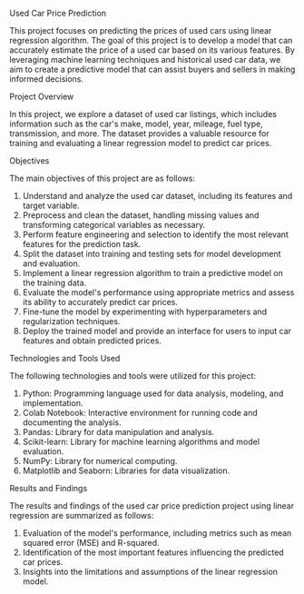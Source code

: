 Used Car Price Prediction

This project focuses on predicting the prices of used cars using linear regression algorithm. The goal of this project is to develop a model that can accurately estimate the price of a used car based on its various features. By leveraging machine learning techniques and historical used car data, we aim to create a predictive model that can assist buyers and sellers in making informed decisions.

Project Overview

In this project, we explore a dataset of used car listings, which includes information such as the car's make, model, year, mileage, fuel type, transmission, and more. The dataset provides a valuable resource for training and evaluating a linear regression model to predict car prices.

Objectives

The main objectives of this project are as follows:
1. Understand and analyze the used car dataset, including its features and target variable.
2. Preprocess and clean the dataset, handling missing values and transforming categorical variables as necessary.
3. Perform feature engineering and selection to identify the most relevant features for the prediction task.
4. Split the dataset into training and testing sets for model development and evaluation.
5. Implement a linear regression algorithm to train a predictive model on the training data.
6. Evaluate the model's performance using appropriate metrics and assess its ability to accurately predict car prices.
7. Fine-tune the model by experimenting with hyperparameters and regularization techniques.
8. Deploy the trained model and provide an interface for users to input car features and obtain predicted prices.


Technologies and Tools Used

The following technologies and tools were utilized for this project:
1. Python: Programming language used for data analysis, modeling, and implementation.
2. Colab Notebook: Interactive environment for running code and documenting the analysis.
3. Pandas: Library for data manipulation and analysis.
4. Scikit-learn: Library for machine learning algorithms and model evaluation.
5. NumPy: Library for numerical computing.
6. Matplotlib and Seaborn: Libraries for data visualization.


Results and Findings

The results and findings of the used car price prediction project using linear regression are summarized as follows:
1. Evaluation of the model's performance, including metrics such as mean squared error (MSE) and R-squared.
2. Identification of the most important features influencing the predicted car prices.
3. Insights into the limitations and assumptions of the linear regression model.
